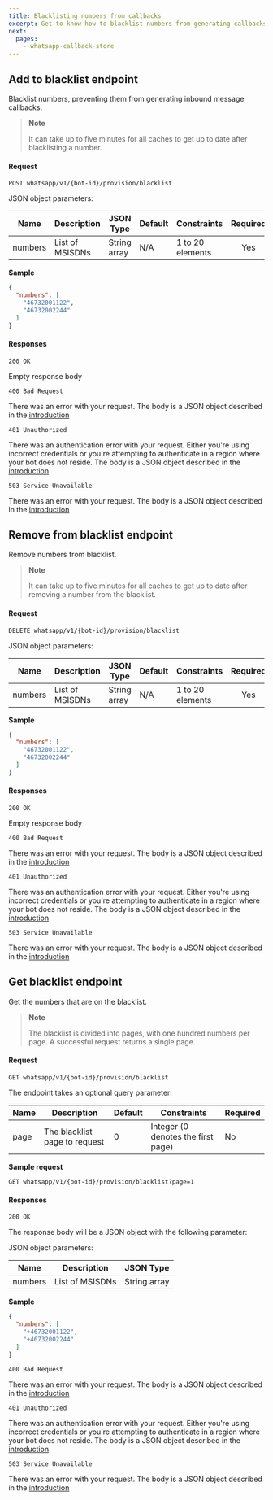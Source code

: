 ```yaml
---
title: Blacklisting numbers from callbacks
excerpt: Get to know how to blacklist numbers from generating callbacks.
next:
  pages:
    - whatsapp-callback-store
---
```

## Add to blacklist endpoint

Blacklist numbers, preventing them from generating inbound message callbacks.


> **Note**
>
> It can take up to five minutes for all caches to get up to date after blacklisting a number.


#### Request

`POST whatsapp/v1/{bot-id}/provision/blacklist`

JSON object parameters:

| Name    | Description                      | JSON Type    | Default    | Constraints           | Required |
| ------- | -------------------------------- | ------------ | ---------- | --------------------- | :------: |
| numbers | List of MSISDNs                  | String array | N/A        | 1 to 20 elements      | Yes      |

**Sample**
```json
{
  "numbers": [
    "46732001122",
    "46732002244"
  ]
}
```

#### Responses

`200 OK`

Empty response body

`400 Bad Request`

There was an error with your request. The body is a JSON object described in the [introduction](doc:whatsapp-introduction#section-http-errors)

`401 Unauthorized`

There was an authentication error with your request. Either you're using incorrect credentials or you're attempting to authenticate
in a region where your bot does not reside. The body is a JSON object described in the [introduction](doc:whatsapp-introduction#section-http-errors)

`503 Service Unavailable`

There was an error with your request. The body is a JSON object described in the [introduction](doc:whatsapp-introduction#section-http-errors)

## Remove from blacklist endpoint

Remove numbers from blacklist.

> **Note**
>
> It can take up to five minutes for all caches to get up to date after removing a number from the blacklist.


#### Request

`DELETE whatsapp/v1/{bot-id}/provision/blacklist`

JSON object parameters:

| Name    | Description                      | JSON Type    | Default    | Constraints           | Required |
| ------- | -------------------------------- | ------------ | ---------- | --------------------- | :------: |
| numbers | List of MSISDNs                  | String array | N/A        | 1 to 20 elements      | Yes      |

**Sample**
```json
{
  "numbers": [
    "46732001122",
    "46732002244"
  ]
}
```

#### Responses

`200 OK`

Empty response body

`400 Bad Request`

There was an error with your request. The body is a JSON object described in the [introduction](doc:whatsapp-introduction#section-http-errors)

`401 Unauthorized`

There was an authentication error with your request. Either you're using incorrect credentials or you're attempting to authenticate
in a region where your bot does not reside. The body is a JSON object described in the [introduction](doc:whatsapp-introduction#section-http-errors)

`503 Service Unavailable`

There was an error with your request. The body is a JSON object described in the [introduction](doc:whatsapp-introduction#section-http-errors)

## Get blacklist endpoint

Get the numbers that are on the blacklist.

> **Note**
>
> The blacklist is divided into pages, with one hundred numbers per page. A successful request returns a single page.

#### Request

`GET whatsapp/v1/{bot-id}/provision/blacklist`

The endpoint takes an optional query parameter:

| Name  | Description                                 | Default   | Constraints                        | Required |
| ------| --------------------------------------------| --------- | ---------------------------------- | -------- |
| page  | The blacklist page to request               | 0         | Integer (0 denotes the first page) | No       |

**Sample request**

`GET whatsapp/v1/{bot-id}/provision/blacklist?page=1`

#### Responses

`200 OK`

The response body will be a JSON object with the following parameter:

JSON object parameters:

| Name    | Description                      | JSON Type    |
| ------- | -------------------------------- | ------------ |
| numbers | List of MSISDNs                  | String array |

**Sample**
```json
{
  "numbers": [
    "+46732001122",
    "+46732002244"
  ]
}
```

`400 Bad Request`

There was an error with your request. The body is a JSON object described in the [introduction](doc:whatsapp-introduction#section-http-errors)

`401 Unauthorized`

There was an authentication error with your request. Either you're using incorrect credentials or you're attempting to authenticate
in a region where your bot does not reside. The body is a JSON object described in the [introduction](doc:whatsapp-introduction#section-http-errors)

`503 Service Unavailable`

There was an error with your request. The body is a JSON object described in the [introduction](doc:whatsapp-introduction#section-http-errors)
